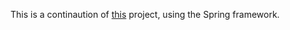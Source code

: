 This is a continaution of [this](https://github.com/OHiddema/LearningPlatform) project, using the Spring framework.
